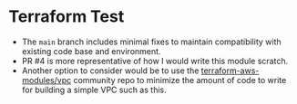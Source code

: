 # Terraform Test

* The `main` branch includes minimal fixes to maintain compatibility with existing code base and environment.
* PR #4 is more representative of how I would write this module scratch.
* Another option to consider would be to use the [terraform-aws-modules/vpc](https://registry.terraform.io/modules/terraform-aws-modules/vpc/aws/latest)
  community repo to minimize the amount of code to write for building a simple VPC such as this.
